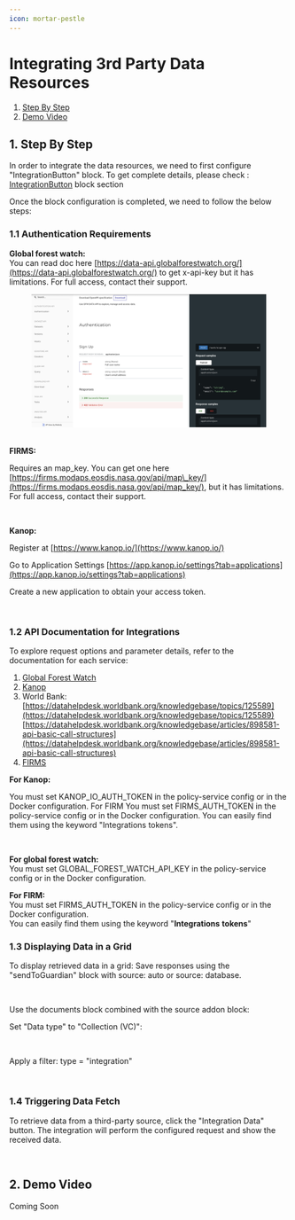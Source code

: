 ```yaml
---
icon: mortar-pestle
---
```


# Integrating 3rd Party Data Resources

1. [Step By Step](./#id-1.-step-by-step)
2. [Demo Video](./#id-2.-demo-video)

## 1. Step By Step <a href="#id-1.-step-by-step" id="id-1.-step-by-step"></a>

In order to integrate the data resources, we need to first configure "IntegrationButton" block. To get complete details, please check : [IntegrationButton](https://docs.hedera.com/guardian-dev-1/~/revisions/o57QY9WeuCWYIoDgpoV6/guardian/standard-registry/policies/policy-creation/introduction/integrationbutton-block) block section

Once the block configuration is completed, we need to follow the below steps:

### 1.1 Authentication Requirements <a href="#id-1.1-authentication-requirements" id="id-1.1-authentication-requirements"></a>

**Global forest watch:**\
You can read doc here [https://data-api.globalforestwatch.org/](https://data-api.globalforestwatch.org/) to get x-api-key but it has limitations. For full access, contact their support.

<figure><img src="../../../../.gitbook/assets/image (122).png" alt=""><figcaption></figcaption></figure>

\
**FIRMS:**

Requires an map\_key. You can get one here [https://firms.modaps.eosdis.nasa.gov/api/map\_key/](https://firms.modaps.eosdis.nasa.gov/api/map_key/), but it has limitations. For full access, contact their support.

<figure><img src="https://docs.hedera.com/guardian/~gitbook/image?url=https%3A%2F%2F1556785885-files.gitbook.io%2F%7E%2Ffiles%2Fv0%2Fb%2Fgitbook-x-prod.appspot.com%2Fo%2Fspaces%252FNYWPEEAknX9Vki1yV5HY%252Fuploads%252FOnszj42ZGs868k0Cc5Fn%252Fimage.png%3Falt%3Dmedia%26token%3Dc1a6aced-c18c-4a25-bf47-bc3df008e997&#x26;width=768&#x26;dpr=4&#x26;quality=100&#x26;sign=e198e324&#x26;sv=2" alt=""><figcaption></figcaption></figure>

**Kanop:**

Register at [https://www.kanop.io/](https://www.kanop.io/)

Go to Application Settings [https://app.kanop.io/settings?tab=applications](https://app.kanop.io/settings?tab=applications)

Create a new application to obtain your access token.

<figure><img src="https://docs.hedera.com/guardian/~gitbook/image?url=https%3A%2F%2F1556785885-files.gitbook.io%2F%7E%2Ffiles%2Fv0%2Fb%2Fgitbook-x-prod.appspot.com%2Fo%2Fspaces%252FNYWPEEAknX9Vki1yV5HY%252Fuploads%252Fm13WOcAVvAShPXjfZPJl%252Fimage.png%3Falt%3Dmedia%26token%3D781b2dc7-ad69-4416-b8de-54ec0deef8c7&#x26;width=768&#x26;dpr=4&#x26;quality=100&#x26;sign=775da9f8&#x26;sv=2" alt=""><figcaption></figcaption></figure>

### 1.2 API Documentation for Integrations <a href="#id-1.2-api-documentation-for-integrations" id="id-1.2-api-documentation-for-integrations"></a>

To explore request options and parameter details, refer to the documentation for each service:

1. [Global Forest Watch](https://data-api.globalforestwatch.org/)
2. [Kanop](https://main.api.kanop.io/projects/docs)
3. World Bank: [https://datahelpdesk.worldbank.org/knowledgebase/topics/125589](https://datahelpdesk.worldbank.org/knowledgebase/topics/125589) [https://datahelpdesk.worldbank.org/knowledgebase/articles/898581-api-basic-call-structures](https://datahelpdesk.worldbank.org/knowledgebase/articles/898581-api-basic-call-structures)
4. [FIRMS](https://firms.modaps.eosdis.nasa.gov/api/)

**For Kanop:**

You must set KANOP\_IO\_AUTH\_TOKEN in the policy-service config or in the Docker configuration. For FIRM You must set FIRMS\_AUTH\_TOKEN in the policy-service config or in the Docker configuration. You can easily find them using the keyword "Integrations tokens".

<figure><img src="https://docs.hedera.com/guardian/~gitbook/image?url=https%3A%2F%2F1556785885-files.gitbook.io%2F%7E%2Ffiles%2Fv0%2Fb%2Fgitbook-x-prod.appspot.com%2Fo%2Fspaces%252FNYWPEEAknX9Vki1yV5HY%252Fuploads%252FBTeJ3P0FytrW8RROd2mg%252Fimage.png%3Falt%3Dmedia%26token%3D2d646ba2-852e-4f83-9444-1da7e5e74d50&#x26;width=768&#x26;dpr=4&#x26;quality=100&#x26;sign=7a19082a&#x26;sv=2" alt=""><figcaption></figcaption></figure>

**For global forest watch:**\
You must set GLOBAL\_FOREST\_WATCH\_API\_KEY in the policy-service config or in the Docker configuration.

**For FIRM:**\
You must set FIRMS\_AUTH\_TOKEN in the policy-service config or in the Docker configuration.\
You can easily find them using the keyword "**Integrations** **tokens**"

### 1.3 Displaying Data in a Grid <a href="#id-1.3-displaying-data-in-a-grid" id="id-1.3-displaying-data-in-a-grid"></a>

To display retrieved data in a grid: Save responses using the "sendToGuardian" block with source: auto or source: database.

<figure><img src="https://docs.hedera.com/guardian/~gitbook/image?url=https%3A%2F%2F1556785885-files.gitbook.io%2F%7E%2Ffiles%2Fv0%2Fb%2Fgitbook-x-prod.appspot.com%2Fo%2Fspaces%252FNYWPEEAknX9Vki1yV5HY%252Fuploads%252FIx3faefRPqKRIVd3C3ls%252Fimage.png%3Falt%3Dmedia%26token%3Db859d70a-90c8-4a5d-9bd4-9cc4a2464369&#x26;width=768&#x26;dpr=4&#x26;quality=100&#x26;sign=dc87a854&#x26;sv=2" alt=""><figcaption></figcaption></figure>

Use the documents block combined with the source addon block:

Set "Data type" to "Collection (VC)":

<figure><img src="https://docs.hedera.com/guardian/~gitbook/image?url=https%3A%2F%2F1556785885-files.gitbook.io%2F%7E%2Ffiles%2Fv0%2Fb%2Fgitbook-x-prod.appspot.com%2Fo%2Fspaces%252FNYWPEEAknX9Vki1yV5HY%252Fuploads%252Fn2PO48u2HUzedfGk0lcr%252Fimage.png%3Falt%3Dmedia%26token%3D811c6f16-f9a3-4ff2-a48e-10d786bc19d2&#x26;width=768&#x26;dpr=4&#x26;quality=100&#x26;sign=74ed2cf9&#x26;sv=2" alt=""><figcaption></figcaption></figure>

Apply a filter: type = "integration"

<figure><img src="https://docs.hedera.com/guardian/~gitbook/image?url=https%3A%2F%2F1556785885-files.gitbook.io%2F%7E%2Ffiles%2Fv0%2Fb%2Fgitbook-x-prod.appspot.com%2Fo%2Fspaces%252FNYWPEEAknX9Vki1yV5HY%252Fuploads%252Fkm18omNQvp5sX6azEZCB%252Fimage.png%3Falt%3Dmedia%26token%3D3495c318-6520-48d5-acb5-5d5e4d64fde3&#x26;width=768&#x26;dpr=4&#x26;quality=100&#x26;sign=48dfa167&#x26;sv=2" alt=""><figcaption></figcaption></figure>

### 1.4 Triggering Data Fetch <a href="#id-1.4-triggering-data-fetch" id="id-1.4-triggering-data-fetch"></a>

To retrieve data from a third-party source, click the "Integration Data" button. The integration will perform the configured request and show the received data.

<figure><img src="https://docs.hedera.com/guardian/~gitbook/image?url=https%3A%2F%2F1556785885-files.gitbook.io%2F%7E%2Ffiles%2Fv0%2Fb%2Fgitbook-x-prod.appspot.com%2Fo%2Fspaces%252FNYWPEEAknX9Vki1yV5HY%252Fuploads%252FbbUTPiSarKJwb4N8Ii6h%252Fimage.png%3Falt%3Dmedia%26token%3D096e44e1-5a3f-45e2-bf30-f76dd511471b&#x26;width=768&#x26;dpr=4&#x26;quality=100&#x26;sign=3081b296&#x26;sv=2" alt=""><figcaption></figcaption></figure>

## 2. Demo Video <a href="#id-2.-demo-video" id="id-2.-demo-video"></a>

Coming Soon
